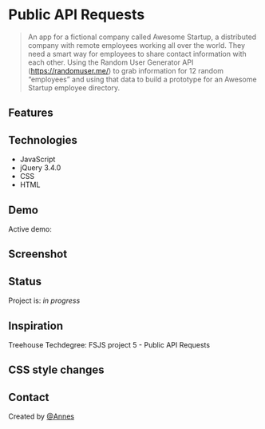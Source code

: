 # Public API Requests

> An app for a fictional company called Awesome Startup, a distributed company with remote employees working all over the world. They need a smart way for employees to share contact information with each other. Using the Random User Generator API (<https://randomuser.me/>) to grab information for 12 random “employees” and using that data to build a prototype for an Awesome Startup employee directory.

## Features

## Technologies

* JavaScript
* jQuery 3.4.0
* CSS
* HTML

## Demo

Active demo: 

## Screenshot

## Status

Project is: _in progress_

## Inspiration

Treehouse Techdegree: FSJS project 5 - Public API Requests

## CSS style changes

## Contact

Created by [@Annes](https://twitter.com/annesCode)
